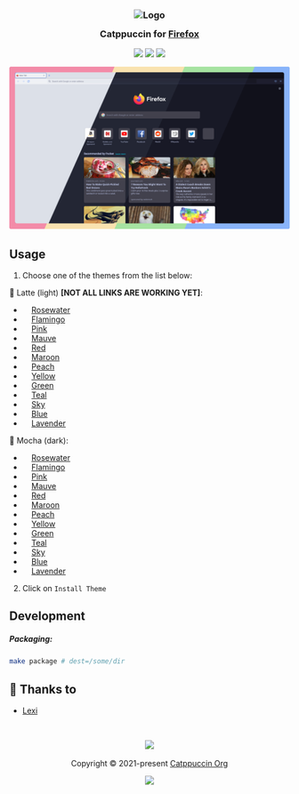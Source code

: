 <h3 align="center">
	<img src="https://raw.githubusercontent.com/catppuccin/catppuccin/main/assets/logos/exports/1544x1544_circle.png" width="100" alt="Logo"/><br/>
	<img src="https://raw.githubusercontent.com/catppuccin/catppuccin/main/assets/misc/transparent.png" height="30" width="0px"/>
	Catppuccin for <a href="https://www.mozilla.org/en-US/firefox/">Firefox</a>
	<img src="https://raw.githubusercontent.com/catppuccin/firefox/main/assets/preview.png" height="30" width="0px"/>
</h3>

<p align="center">
    <a href="https://github.com/catppuccin/firefox/stargazers"><img src="https://img.shields.io/github/stars/catppuccin/firefox?colorA=363a4f&colorB=b7bdf8&style=for-the-badge"></a>
    <a href="https://github.com/catppuccin/firefox/issues"><img src="https://img.shields.io/github/issues/catppuccin/firefox?colorA=363a4f&colorB=f5a97f&style=for-the-badge"></a>
    <a href="https://github.com/catppuccin/firefox/contributors"><img src="https://img.shields.io/github/contributors/catppuccin/firefox?colorA=363a4f&colorB=a6da95&style=for-the-badge"></a>
</p>

<p align="center">
  <img src="assets/preview.png"/>
</p>

## Usage

1. Choose one of the themes from the list below:

🐑 Latte (light) **[NOT ALL LINKS ARE WORKING YET]**:
  - <img src="https://raw.githubusercontent.com/catppuccin/catppuccin/main/assets/palette/circles/latte_rosewater.png" height="12" width="12"/> [Rosewater](https://addons.mozilla.org/en-US/firefox/addon/catppuccin-latte-rosewater/)
  - <img src="https://raw.githubusercontent.com/catppuccin/catppuccin/main/assets/palette/circles/latte_flamingo.png" height="12" width="12"/> [Flamingo](https://addons.mozilla.org/en-US/firefox/addon/catppuccin-latte-flamingo/)
  - <img src="https://raw.githubusercontent.com/catppuccin/catppuccin/main/assets/palette/circles/latte_pink.png" height="12" width="12"/> [Pink](https://addons.mozilla.org/en-US/firefox/addon/catppuccin-latte-pink/)
  - <img src="https://raw.githubusercontent.com/catppuccin/catppuccin/main/assets/palette/circles/latte_mauve.png" height="12" width="12"/> [Mauve](https://addons.mozilla.org/en-US/firefox/addon/catppuccin-latte-mauve/)
  - <img src="https://raw.githubusercontent.com/catppuccin/catppuccin/main/assets/palette/circles/latte_red.png" height="12" width="12"/> [Red](https://addons.mozilla.org/en-US/firefox/addon/catppuccin-latte-red/)
  - <img src="https://raw.githubusercontent.com/catppuccin/catppuccin/main/assets/palette/circles/latte_maroon.png" height="12" width="12"/> [Maroon](https://addons.mozilla.org/en-US/firefox/addon/catppuccin-latte-maroon/)
  - <img src="https://raw.githubusercontent.com/catppuccin/catppuccin/main/assets/palette/circles/latte_peach.png" height="12" width="12"/> [Peach](https://addons.mozilla.org/en-US/firefox/addon/catppuccin-latte-peach/)
  - <img src="https://raw.githubusercontent.com/catppuccin/catppuccin/main/assets/palette/circles/latte_yellow.png" height="12" width="12"/> [Yellow](https://addons.mozilla.org/en-US/firefox/addon/catppuccin-latte-yellow/)
  - <img src="https://raw.githubusercontent.com/catppuccin/catppuccin/main/assets/palette/circles/latte_green.png" height="12" width="12"/> [Green](https://addons.mozilla.org/en-US/firefox/addon/catppuccin-latte-green/)
  - <img src="https://raw.githubusercontent.com/catppuccin/catppuccin/main/assets/palette/circles/latte_teal.png" height="12" width="12"/> [Teal](https://addons.mozilla.org/en-US/firefox/addon/catppuccin-latte-teal/)
  - <img src="https://raw.githubusercontent.com/catppuccin/catppuccin/main/assets/palette/circles/latte_sky.png" height="12" width="12"/> [Sky](https://addons.mozilla.org/en-US/firefox/addon/catppuccin-latte-sky/)
  - <img src="https://raw.githubusercontent.com/catppuccin/catppuccin/main/assets/palette/circles/latte_blue.png" height="12" width="12"/> [Blue](https://addons.mozilla.org/en-US/firefox/addon/catppuccin-latte-blue/)
  - <img src="https://raw.githubusercontent.com/catppuccin/catppuccin/main/assets/palette/circles/latte_lavender.png" height="12" width="12"/> [Lavender](https://addons.mozilla.org/en-US/firefox/addon/catppuccin-latte-lavender/)

🌿 Mocha (dark):
  - <img src="https://raw.githubusercontent.com/catppuccin/catppuccin/main/assets/palette/circles/mocha_rosewater.png" height="12" width="12"/> [Rosewater](https://addons.mozilla.org/en-US/firefox/addon/catppuccin-mocha-rosewater/)
  - <img src="https://raw.githubusercontent.com/catppuccin/catppuccin/main/assets/palette/circles/mocha_flamingo.png" height="12" width="12"/> [Flamingo](https://addons.mozilla.org/en-US/firefox/addon/catppuccin-mocha-flamingo/)
  - <img src="https://raw.githubusercontent.com/catppuccin/catppuccin/main/assets/palette/circles/mocha_pink.png" height="12" width="12"/> [Pink](https://addons.mozilla.org/en-US/firefox/addon/catppuccin-mocha-pink/)
  - <img src="https://raw.githubusercontent.com/catppuccin/catppuccin/main/assets/palette/circles/mocha_mauve.png" height="12" width="12"/> [Mauve](https://addons.mozilla.org/en-US/firefox/addon/catppuccin-mocha-mauve/)
  - <img src="https://raw.githubusercontent.com/catppuccin/catppuccin/main/assets/palette/circles/mocha_red.png" height="12" width="12"/> [Red](https://addons.mozilla.org/en-US/firefox/addon/catppuccin-mocha-red/)
  - <img src="https://raw.githubusercontent.com/catppuccin/catppuccin/main/assets/palette/circles/mocha_maroon.png" height="12" width="12"/> [Maroon](https://addons.mozilla.org/en-US/firefox/addon/catppuccin-mocha-maroon/)
  - <img src="https://raw.githubusercontent.com/catppuccin/catppuccin/main/assets/palette/circles/mocha_peach.png" height="12" width="12"/> [Peach](https://addons.mozilla.org/en-US/firefox/addon/catppuccin-mocha-peach/)
  - <img src="https://raw.githubusercontent.com/catppuccin/catppuccin/main/assets/palette/circles/mocha_yellow.png" height="12" width="12"/> [Yellow](https://addons.mozilla.org/en-US/firefox/addon/catppuccin-mocha-yellow/)
  - <img src="https://raw.githubusercontent.com/catppuccin/catppuccin/main/assets/palette/circles/mocha_green.png" height="12" width="12"/> [Green](https://addons.mozilla.org/en-US/firefox/addon/catppuccin-mocha-green/)
  - <img src="https://raw.githubusercontent.com/catppuccin/catppuccin/main/assets/palette/circles/mocha_teal.png" height="12" width="12"/> [Teal](https://addons.mozilla.org/en-US/firefox/addon/catppuccin-mocha-teal/)
  - <img src="https://raw.githubusercontent.com/catppuccin/catppuccin/main/assets/palette/circles/mocha_sky.png" height="12" width="12"/> [Sky](https://addons.mozilla.org/en-US/firefox/addon/catppuccin-mocha-sky/)
  - <img src="https://raw.githubusercontent.com/catppuccin/catppuccin/main/assets/palette/circles/mocha_blue.png" height="12" width="12"/> [Blue](https://addons.mozilla.org/en-US/firefox/addon/catppuccin-mocha-blue/)
  - <img src="https://raw.githubusercontent.com/catppuccin/catppuccin/main/assets/palette/circles/mocha_lavender.png" height="12" width="12"/> [Lavender](https://addons.mozilla.org/en-US/firefox/addon/catppuccin-mocha-lavender/)

2. Click on `Install Theme`

## Development

##### Packaging:

```bash
make package # dest=/some/dir
```

## 💝 Thanks to

-   [Lexi](https://github.com/ShyyLexi)

&nbsp;

<p align="center"><img src="https://raw.githubusercontent.com/catppuccin/catppuccin/main/assets/footers/gray0_ctp_on_line.svg?sanitize=true" /></p>
<p align="center">Copyright &copy; 2021-present <a href="https://github.com/catppuccin" target="_blank">Catppuccin Org</a>
<p align="center"><a href="https://github.com/catppuccin/catppuccin/blob/main/LICENSE"><img src="https://img.shields.io/static/v1.svg?style=for-the-badge&label=License&message=MIT&logoColor=d9e0ee&colorA=363a4f&colorB=b7bdf8"/></a></p>
